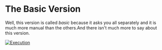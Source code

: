 # The Basic Version
Well, this version is called *basic* because it asks you all separately and it is much more manual than the others.And there isn't much more to say about this version.

[![Execution](https://user-images.githubusercontent.com/71897736/109442362-fd6aeb80-7a05-11eb-8873-627ebf64426e.png)](https://youtu.be/12rS6sHiKlc)
